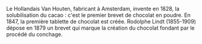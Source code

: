 Le Hollandais Van Houten, fabricant à Amsterdam, invente en 1828,
la solubilisation du cacao : c'est le premier brevet de chocolat en poudre.
En 1847, la première tablette de chocolat est créée. Rodolphe Lindt (1855-1909)
dépose en 1879 un brevet qui marque la création du chocolat fondant par le 
procédé du conchage.